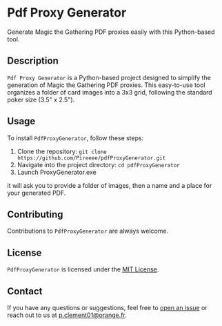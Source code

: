 # Pdf Proxy Generator

Generate Magic the Gathering PDF proxies easily with this Python-based tool.

## Description

`Pdf Proxy Generator` is a Python-based project designed to simplify the generation of Magic the Gathering PDF proxies. This easy-to-use tool organizes a folder of card images into a 3x3 grid, following the standard poker size (3.5" x 2.5").

## Usage
To install `PdfProxyGenerator`, follow these steps:

1. Clone the repository: `git clone https://github.com/Pireeee/pdfProxyGenerator.git`
2. Navigate into the project directory: `cd pdfProxyGenerator`
3. Launch ProxyGenerator.exe

it will ask you to provide a folder of images, then a name and a place for your generated PDF.

## Contributing

Contributions to `PdfProxyGenerator` are always welcome.

## License

`PdfProxyGenerator` is licensed under the [MIT License](LICENSE).

## Contact

If you have any questions or suggestions, feel free to [open an issue](https://github.com/Pireeee/pdfProxyGenerator/issues) or reach out to us at p.clement01@orange.fr.
